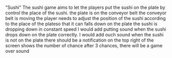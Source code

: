 "Sushi"
The sushi game aims to let the players put the sushi on the plate by control the place of the sushi.
the plate is on the conveyor belt
the conveyor belt is moving
the player needs to adjust the position of the sushi according to the place of the plateso that it can falls down on the plate
the sushi is dropping down in constant speed
I would add putting sound when the sushi drops down on the plate correctly.
I would add ouch sound when the sushi is not on the plate
there should be a notification on the top right of the screen shows the number of chance
after 3 chances, there will be a game over sound
